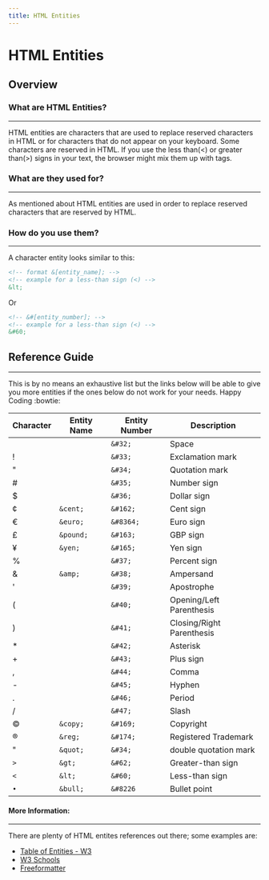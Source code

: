 ```yaml
---
title: HTML Entities
---
```


# HTML Entities

## Overview

###	What are HTML Entities?
---
HTML entities are characters that are used to replace reserved characters in HTML or for characters that do not appear on your keyboard. Some characters are reserved in HTML. If you use the less than(<) or greater than(>) signs in your text, the browser might mix them up with tags.

###	What are they used for?
  ---
As mentioned about HTML entities are used in order to replace reserved characters that are reserved by HTML.

### How do you use them?
---
A character entity looks similar to this:
```html
<!-- format &[entity_name]; -->
<!-- example for a less-than sign (<) -->
&lt;
```
Or
```html
<!-- &#[entity_number]; -->
<!-- example for a less-than sign (<) -->
&#60;
```
  
## Reference Guide
---
This is by no means an exhaustive list but the links below will be able to give you more entities if the ones below do not work for your needs. Happy Coding :bowtie: 


| Character | Entity Name | Entity Number |	Description |
|-------|-----------|-----------|-------|
|       |           | `&#32;`   | Space |
|   !   |           | `&#33;`   | Exclamation mark |
|   "   |	          | `&#34;`   | Quotation mark |
|   #   |	          | `&#35;`   | Number sign |
|   $   |           | `&#36;`   | Dollar sign |
|   ¢   | `&cent;`  | `&#162;`  | Cent sign |
|   €   | `&euro;`  | `&#8364;` | Euro sign | 
|   £   | `&pound;` | `&#163;`  | GBP sign |
|   ¥   | `&yen;`   | `&#165;`  | Yen sign |
|   %   |	          | `&#37;`   | Percent sign |
|   &   |	`&amp;`	  | `&#38;`   | Ampersand |
|   '   |  		      | `&#39;`  	| Apostrophe |
|   (   |  		      | `&#40;`   | Opening/Left Parenthesis |
|    )  |  		      | `&#41;`   | Closing/Right Parenthesis |
|   *   |  		      | `&#42;`   | Asterisk |
|   +   |  		      | `&#43;`   | Plus sign|
|   ,   |   		    | `&#44;`  	| Comma |
|   -   |	  	      | `&#45;`  	| Hyphen |
|   .   |	  	      | `&#46;`  	| Period |
|   /   |   	      | `&#47;`  	| Slash |
|   ©   | `&copy;`  | `&#169;`  | Copyright |
|   ®   | `&reg;`   | `&#174;`  | Registered Trademark |
|   "   | `&quot;`  | `&#34;`   | double quotation mark |
|  `>`  |  `&gt;`   | `&#62;`   | Greater-than sign |
|  `<`  |  `&lt;`   | `&#60;`   | Less-than sign |
|  `•`  |  `&bull;`   | `&#8226`   | Bullet point |


#### More Information:
---
There are plenty of HTML entites references out there; some examples are:
* [Table of Entities - W3](https://dev.w3.org/html5/html-author/charref)
* [W3 Schools](https://www.w3schools.com/html/html_entities.asp)
* [Freeformatter](https://www.freeformatter.com/html-entities.html)
